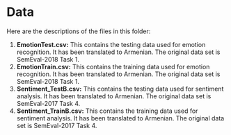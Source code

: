 # Data
Here are the descriptions of the files in this folder:
1. **EmotionTest.csv:** This contains the testing data used for emotion recognition. It has been translated to Armenian. The original data set is SemEval-2018 Task 1.
2. **EmotionTrain.csv:** This contains the training data used for emotion recognition. It has been translated to Armenian. The original data set is SemEval-2018 Task 1.
3. **Sentiment_TestB.csv:** This contains the testing data used for sentiment analysis. It has been translated to Armenian. The original data set is SemEval-2017 Task 4.
4. **Sentiment_TrainB.csv:** This contains the training data used for sentiment analysis. It has been translated to Armenian. The original data set is SemEval-2017 Task 4.
